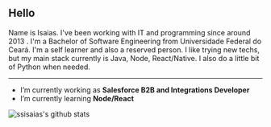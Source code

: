 ## Hello

Name is Isaias. I've been working with IT and programming since around 2013 . I'm a Bachelor of Software Engineering from Universidade Federal do Ceará.
I'm a self learner and also a reserved person. I like trying new techs, but my main stack currently is Java, Node, React/Native. I also do a little bit of Python when needed.

---

- I’m currently working as **Salesforce B2B and Integrations Developer**
- I’m currently learning **Node/React**

![ssisaias's github stats](https://github-readme-stats.vercel.app/api?username=ssisaias&show_icons=true&hide_border=true)

